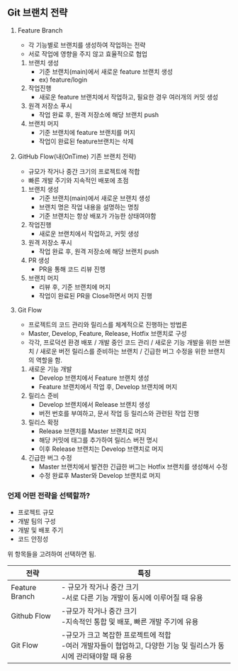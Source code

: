 ## Git 브랜치 전략
1. Feature Branch
   - 각 기능별로 브랜치를 생성하여 작업하는 전략
   - 서로 작업에 영향을 주지 않고 효율적으로 협업
   1) 브랜치 생성
        - 기준 브랜치(main)에서 새로운 feature 브랜치 생성
        - ex) feature/login
   2) 작업진행
        - 새로운 feature 브랜치에서 작업하고, 필요한 경우 여러개의 커밋 생성
   3) 원격 저장소 푸시
        - 작업 완료 후, 원격 저장소에 해당 브랜치 push
   4) 브랜치 머지
        - 기준 브랜치에 feature 브랜치를 머지
        - 작업이 완료된 feature브랜치는 삭제

    

2. GitHub Flow(내(OnTime) 기존 브랜치 전략)
    - 규모가 작거나 중간 크기의 프로젝트에 적합
    - 빠른 개발 주기와 지속적인 배포에 초점
    1) 브랜치 생성
          - 기준 브랜치(main)에서 새로운 브랜치 생성
          - 브랜치 명은 작업 내용을 설명하는 명칭
          - 기준 브랜치는 항상 배포가 가능한 상태여야함
    2) 작업진행
          - 새로운 브랜치에서 작업하고, 커밋 생성
    3) 원격 저장소 푸시
          - 작업 완료 후, 원격 저장소에 해당 브랜치 push
    4) PR 생성
          - PR을 통해 코드 리뷰 진행
    5) 브랜치 머지
          - 리뷰 후, 기준 브랜치에 머지
          - 작업이 완료된 PR을 Close하면서 머지 진행


3. Git Flow
    - 프로젝트의 코드 관리와 릴리스를 체계적으로 진행하는 방법론
    - Master, Develop, Feature, Release, Hotfix 브랜치로 구성
    - 각각, 프로덕션 환경 배포 / 개발 중인 코드 관리 / 새로운 기능 개발을 위한 브랜치 / 새로운 버전 릴리스를 준비하는 브랜치 / 긴급한 버그 수정을 위한 브랜치의 역할을 함.
    1) 새로운 기능 개발
        - Develop 브랜치에서 Feature 브랜치 생성
        - Feature 브랜치에서 작업 후, Develop 브랜치에 머지
    2) 릴리스 준비
        - Develop 브랜치에서 Release 브랜치 생성
        - 버전 번호를 부여하고, 문서 작업 등 릴리스와 관련된 작업 진행
    3) 릴리스 확정
        - Release 브랜치를 Master 브랜치로 머지
        - 해당 커밋에 태그를 추가하여 릴리스 버전 명시
        - 이후 Release 브랜치는 Develop 브랜치로 머지
    4) 긴급한 버그 수정
        - Master 브랜치에서 발견한 긴급한 버그는 Hotfix 브랜치를 생성해서 수정
        - 수정 완료후 Master와 Develop 브랜치로 머지


    
### 언제 어떤 전략을 선택할까?
- 프로젝트 규모
- 개발 팀의 구성
- 개발 및 배포 주기
- 코드 안정성

위 항목들을 고려하여 선택하면 됨.

  |전략| 특징                                                                    |
  |---|-----------------------------------------------------------------------|
  |Feature Branch| - 규모가 작거나 중간 크기<br/>-서로 다른 기능 개발이 동시에 이루어질 때 유용                       |
  |Github Flow| -규모가 작거나 중간 크기<br/>-지속적인 통합 및 배포, 빠른 개발 주기에 유용                        |
  |Git Flow| -규모가 크고 복잡한 프로젝트에 적합<br/>-여러 개발자들이 협업하고, 다양한 기능 및 릴리스가 동시에 관리돼야할 때 유용 |